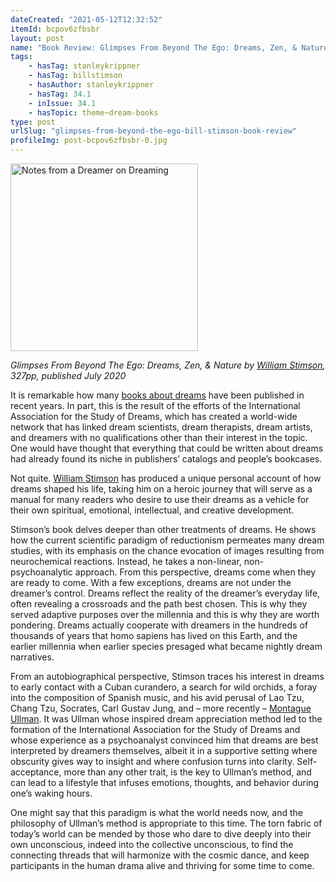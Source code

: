 ```yaml
---
dateCreated: "2021-05-12T12:32:52"
itemId: bcpov6zfbsbr
layout: post
name: "Book Review: Glimpses From Beyond The Ego: Dreams, Zen, & Nature by Bill Stimson"
tags:
    - hasTag: stanleykrippner
    - hasTag: billstimson
    - hasAuthor: stanleykrippner
    - hasTag: 34.1
    - inIssue: 34.1
    - hasTopic: theme~dream-books
type: post
urlSlug: "glimpses-from-beyond-the-ego-bill-stimson-book-review"
profileImg: post-bcpov6zfbsbr-0.jpg
---
```


<a href="https://www.goodreads.com/book/show/54774415-glimpses-from-beyond-the-ego"><img src="../images/post-bcpov6zfbsbr-0.jpg" width="300px" height="auto" alt="Notes from a Dreamer on Dreaming"/></a>

<!--nopreview--><div class="caption"><i>Glimpses From Beyond The Ego: Dreams, Zen, & Nature by <a href="../@ billstimson">William Stimson</a>, 327pp, published July 2020</i></div><!--/nopreview-->

It is remarkable how many [books about dreams](../theme~dream-books) have been published in recent years. In part, this is the result of the efforts of the International Association for the Study of Dreams, which has created a world-wide network that has linked dream scientists, dream therapists, dream artists, and dreamers with no qualifications other than their interest in the topic. One would have thought that everything that could be written about dreams had already found its niche in publishers’ catalogs and people’s bookcases.

Not quite. [William Stimson](../@billstimson) has produced a unique personal account of how dreams shaped his life, taking him on a heroic journey that will serve as a manual for many readers who desire to use their dreams as a vehicle for their own spiritual, emotional, intellectual, and creative development.

Stimson’s book delves deeper than other treatments of dreams. He shows how the current scientific paradigm of reductionism permeates many dream studies, with its emphasis on the chance evocation of images resulting from neurochemical reactions. Instead, he takes a non-linear, non-psychoanalytic approach. From this perspective, dreams come when they are ready to come. With a few exceptions, dreams are not under the dreamer’s control. Dreams reflect the reality of the dreamer’s everyday life, often revealing a crossroads and the path best chosen. This is why they served adaptive purposes over the millennia and this is why they are worth pondering. Dreams actually cooperate with dreamers in the hundreds of thousands of years that homo sapiens has lived on this Earth, and the earlier millennia when earlier species presaged what became nightly dream narratives.

From an autobiographical perspective, Stimson traces his interest in dreams to early contact with a Cuban curandero, a search for wild orchids, a foray into the composition of Spanish music, and his avid perusal of Lao Tzu, Chang Tzu, Socrates, Carl Gustav Jung, and – more recently – [Montague Ullman](../@montagueullman). It was Ullman whose inspired dream appreciation method led to the formation of the International Association for the Study of Dreams and whose experience as a psychoanalyst convinced him that dreams are best interpreted by dreamers themselves, albeit it in a supportive setting where obscurity gives way to insight and where confusion turns into clarity. Self-acceptance, more than any other trait, is the key to Ullman’s method, and can lead to a lifestyle that infuses emotions, thoughts, and behavior during one’s waking hours.

One might say that this paradigm is what the world needs now, and the philosophy of Ullman’s method is appropriate to this time. The torn fabric of today’s world can be mended by those who dare to dive deeply into their own unconscious, indeed into the collective unconscious, to find the connecting threads that will harmonize with the cosmic dance, and keep participants in the human drama alive and thriving for some time to come.
